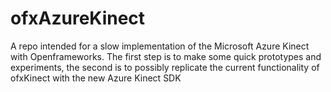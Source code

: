 # ofxAzureKinect
A repo intended for a slow implementation of the Microsoft Azure Kinect with Openframeworks. The first step is to make some quick prototypes and experiments, the second is to possibly replicate the current functionality of ofxKinect with the new Azure Kinect SDK
